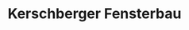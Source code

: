 ---
title: "Kerschberger Fensterbau"
url: /neunburg-vorm-wald/kerschberger-fensterbau/
shop: Allgemein
---